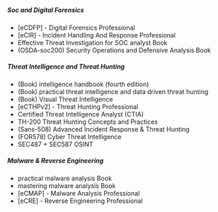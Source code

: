 ##### Soc and Digital Forensics

- [eCDFP] - Digital Forensics Professional
- [eCIR] - Incident Handling And Response Professional
- Effective Threat Investigation for SOC analyst Book
- (OSDA-soc200) Security Operations and Defensive Analysis Book


##### Threat Intelligence and Threat Hunting

- (Book) intelligence handbook (fourth edition) 
- (Book) practical threat intelligence and data driven threat hunting 
- (Book) Visual Threat Intelligence 
- [eCTHPv2] - Threat Hunting Professional
- Certified Threat Intelligence Analyst (CTIA) 
- TH-200 Threat Hunting Concepts and Practices
- (Sans-508) Advanced Incident Response & Threat Hunting
- (FOR578) Cyber Threat Intelligence
- SEC487 + SEC587 OSINT


##### Malware & Reverse Engineering

- practical malware analysis Book
- mastering malware analysis Book
- [eCMAP] - Malware Analysis Professional
- [eCRE] - Reverse Engineering Professional